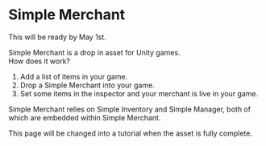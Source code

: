 # Simple Merchant

This will be ready by May 1st.

Simple Merchant is a drop in asset for Unity games.  
How does it work?
1. Add a list of items in your game.
2. Drop a Simple Merchant into your game.
3. Set some items in the inspector and your merchant is live in your game.

Simple Merchant relies on Simple Inventory and Simple Manager, both of which are embedded within Simple Merchant.

This page will be changed into a tutorial when the asset is fully complete.

